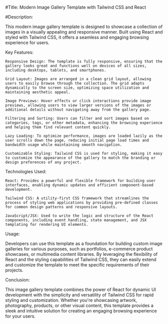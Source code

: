 #Title: Modern Image Gallery Template with Tailwind CSS and React

#Description:

This modern image gallery template is designed to showcase a collection of images in a visually appealing and responsive manner. Built using React and styled with Tailwind CSS, it offers a seamless and engaging browsing experience for users.

Key Features:

    Responsive Design: The template is fully responsive, ensuring that the gallery looks great and functions well on devices of all sizes, including desktops, tablets, and smartphones.

    Grid Layout: Images are arranged in a clean grid layout, allowing users to easily browse through the collection. The grid adapts dynamically to the screen size, optimizing space utilization and maintaining aesthetic appeal.

    Image Previews: Hover effects or click interactions provide image previews, allowing users to view larger versions of the images or additional details without navigating away from the gallery page.

    Filtering and Sorting: Users can filter and sort images based on categories, tags, or other metadata, enhancing the browsing experience and helping them find relevant content quickly.

    Lazy Loading: To optimize performance, images are loaded lazily as the user scrolls down the page, reducing initial page load times and bandwidth usage while maintaining smooth navigation.

    Customizable Styling: Tailwind CSS is used for styling, making it easy to customize the appearance of the gallery to match the branding or design preferences of any project.

Technologies Used:

    React: Provides a powerful and flexible framework for building user interfaces, enabling dynamic updates and efficient component-based development.

    Tailwind CSS: A utility-first CSS framework that streamlines the process of styling web applications by providing pre-defined classes for common design patterns and responsive layouts.

    JavaScript/JSX: Used to write the logic and structure of the React components, including event handling, state management, and JSX templating for rendering UI elements.

Usage:

Developers can use this template as a foundation for building custom image galleries for various purposes, such as portfolios, e-commerce product showcases, or multimedia content libraries. By leveraging the flexibility of React and the styling capabilities of Tailwind CSS, they can easily extend and customize the template to meet the specific requirements of their projects.

Conclusion:

This image gallery template combines the power of React for dynamic UI development with the simplicity and versatility of Tailwind CSS for rapid styling and customization. Whether you're showcasing artwork, photography, products, or other visual content, this template provides a sleek and intuitive solution for creating an engaging browsing experience for your users.
